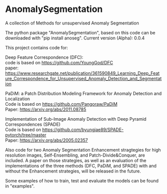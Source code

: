 # AnomalySegmentation
 A collection of Methods for unsupervised Anomaly Segmentation

The python package "AnomalySegmentation", based on this code can be downloaded with "pip install anoseg".
Current version (Alpha): 0.0.4 

This project contains code for:

Deep Feature Correspondence (DFC):  
  code is based on https://github.com/YoungGod/DFC  
  paper: https://www.researchgate.net/publication/361590849_Learning_Deep_Feature_Correspondence_for_Unsupervised_Anomaly_Detection_and_Segmentation  

PaDiM: a Patch Distribution Modeling Framework for Anomaly Detection and Localization  
    Code is based on https://github.com/Pangoraw/PaDiM  
    Paper: https://arxiv.org/abs/2011.08785  

Implementation of Sub-Image Anomaly Detection with Deep Pyramid Correspondences (SPADE)  
    Code is based on https://github.com/byungjae89/SPADE-pytorch/tree/master  
    Paper: https://arxiv.org/abs/2005.02357  

Also code for two Anomaly Segmentation Enhancement stragtegies for high resolution images, Self-Ensembling, and  Patch-Divide&Conquer, are included.
A paper on those strategies, as well as an evaluation of the implementations of the three methods (DFC, PaDiM, and SPADE) with and without the Enhancement strategies, will be released in the future.
 
Some examples of how to train, test and evaluate the models can be found in "examples".
 

